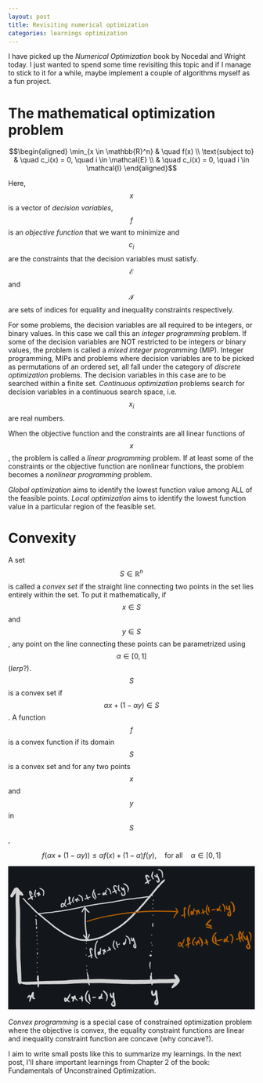 ```yaml
---
layout: post
title: Revisiting numerical optimization
categories: learnings optimization
---
```


I have picked up the *Numerical Optimization* book by Nocedal and Wright today. I just wanted to spend some time revisiting this topic and if I manage to stick to it for a while, maybe implement a couple of algorithms myself as a fun project.

# The mathematical optimization problem

$$\begin{aligned}
\min_{x \in \mathbb{R}^n} & \quad f(x) \\
\text{subject to} & \quad c_i(x) = 0, \quad i \in \mathcal{E} \\
                  & \quad c_i(x) = 0, \quad i \in \mathcal{I}
\end{aligned}$$

Here, $$x$$ is a vector of *decision variables*, $$f$$ is an *objective function* that we want to minimize and $$c_i$$ are the constraints that the decision variables must satisfy. $$\mathcal{E}$$ and $$\mathcal{I}$$ are sets of indices for equality and inequality constraints respectively.

For some problems, the decision variables are all required to be integers, or binary values. In this case we call this an *integer programming* problem. If some of the decision variables are NOT restricted to be integers or binary values, the problem is called a *mixed integer programming* (MIP). Integer programming, MIPs and problems where decision variables are to be picked as permutations of an ordered set, all fall under the category of *discrete optimization* problems. The decision variables in this case are to be searched within a finite set. *Continuous optimization* problems search for decision variables in a continuous search space, i.e. $$x_i$$ are real numbers.

When the objective function and the constraints are all linear functions of $$x$$, the problem is called a *linear programming* problem. If at least some of the constraints or the objective function are nonlinear functions, the problem becomes a *nonlinear programming* problem.

*Global optimization* aims to identify the lowest function value among ALL of the feasible points. *Local optimization* aims to identify the lowest function value in a particular region of the feasible set.

# Convexity

A set $$S \in \mathbb{R}^n$$ is called a *convex set* if the straight line connecting two points in the set lies entirely within the set. To put it mathematically, if $$x \in S$$ and $$y \in S$$, any point on the line connecting these points can be parametrized using $$\alpha \in [0, 1]$$ (*lerp*?). $$S$$ is a convex set if $$\alpha x + (1 - \alpha y) \in S$$. A function $$f$$ is a convex function if its domain $$S$$ is a convex set and for any two points $$x$$ and $$y$$ in $$S$$, 

$$f(\alpha x + (1 - \alpha y)) \leq \alpha f(x) + (1 - \alpha)f(y), \quad \text{for all} \quad \alpha \in [0, 1]$$

![Convex Function](/assets/images/ConvexFunction.png)

*Convex programming* is a special case of constrained optimization problem where the objective is convex, the equality constraint functions are linear and inequality constraint function are concave (why concave?).

I aim to write small posts like this to summarize my learnings. In the next post, I'll share important learnings from Chapter 2 of the book: Fundamentals of Unconstrained Optimization.